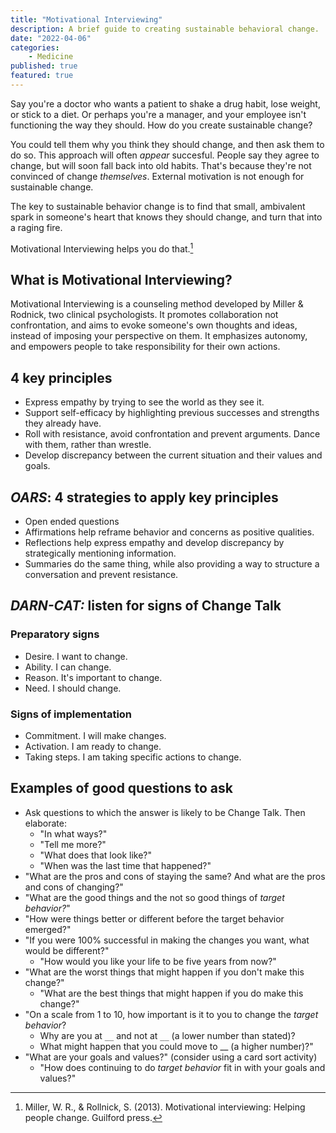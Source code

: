 ```yaml
---
title: "Motivational Interviewing"
description: A brief guide to creating sustainable behavioral change.
date: "2022-04-06"
categories:
    - Medicine
published: true
featured: true
---
```

Say you're a doctor who wants a patient to shake a drug habit, lose weight, or stick to a diet. Or perhaps you're a manager, and your employee isn't functioning the way they should. How do you create sustainable change?

You could tell them why you think they should change, and then ask them to do so. This approach will often *appear* succesful. People say they agree to change, but will soon fall back into old habits. That's because they're not convinced of change *themselves*. External motivation is not enough for sustainable change.

The key to sustainable behavior change is to find that small, ambivalent spark in someone's heart that knows they should change, and turn that into a raging fire. 

Motivational Interviewing helps you do that.[^1]

## What is Motivational Interviewing?
Motivational Interviewing is a counseling method developed by Miller & Rodnick, two clinical psychologists. It promotes collaboration not confrontation, and aims to evoke someone's own thoughts and ideas, instead of imposing your perspective on them. It emphasizes autonomy, and empowers people to take responsibility for their own actions. 

## 4 key principles
- Express empathy by trying to see the world as they see it.
- Support self-efficacy by highlighting previous successes and strengths they already have. 
- Roll with resistance, avoid confrontation and prevent arguments. Dance with them, rather than wrestle. 
- Develop discrepancy between the current situation and their values and goals. 

## *OARS*: 4 strategies to apply key principles
- Open ended questions
- Affirmations help reframe behavior and concerns as positive qualities.
- Reflections help express empathy and develop discrepancy by strategically mentioning information.
- Summaries do the same thing, while also providing a way to structure a conversation and prevent resistance. 

## *DARN-CAT:* listen for signs of Change Talk
### Preparatory signs
- Desire. I want to change.
- Ability. I can change.
- Reason. It's important to change.
- Need. I should change. 

### Signs of implementation
- Commitment. I will make changes.
- Activation. I am ready to change.
- Taking steps. I am taking specific actions to change.

## Examples of good questions to ask
- Ask questions to which the answer is likely to be Change Talk. Then elaborate:
	- "In what ways?" 
	- "Tell me more?" 
	- "What does that look like?" 
	- "When was the last time that happened?"
- "What are the pros and cons of staying the same? And what are the pros and cons of changing?"
- "What are the good things and the not so good things of *target behavior?*" 
- "How were things better or different before the target behavior emerged?"
- "If you were 100% successful in making the changes you want, what would be different?" 
	- "How would you like your life to be five years from now?"
- "What are the worst things that might happen if you don't make this change?" 
	- "What are the best things that might happen if you do make this change?"
- "On a scale from 1 to 10, how important is it to you to change the *target behavior*? 
	- Why are you at `__` and not at `__` (a lower number than stated)? 
	- What might happen that you could move to __ (a higher number)?"
- "What are your goals and values?" (consider using a card sort activity)
	- "How does continuing to do *target behavior* fit in with your goals and values?"

[^1]: Miller, W. R., & Rollnick, S. (2013). Motivational interviewing: Helping people change. Guilford press.
